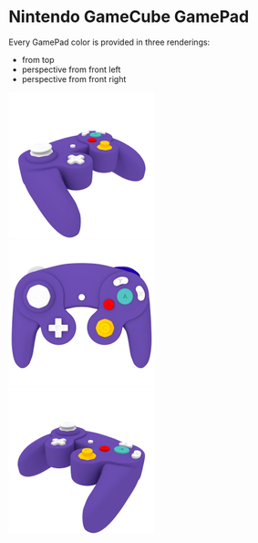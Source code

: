 # Nintendo GameCube GamePad

Every GamePad color is provided in three renderings:

* from top
* perspective from front left
* perspective from front right

<img src="./GC_GamePad_Purple_Perspective_left.png" width="256" /><img src="./GC_GamePad_Purple_Top.png" width="256" /><img src="./GC_GamePad_Purple_Perspective_right.png" width="256" />

